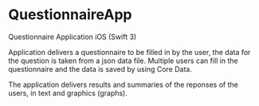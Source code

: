 # QuestionnaireApp
Questionnaire Application iOS (Swift 3)

Application delivers a questionnaire to be filled in by the user, the data for the question is taken from a json data file.
Multiple users can fill in the questionnaire and the data is saved by using Core Data.

The application delivers results and summaries of the reponses of the users, in text and graphics (graphs).
